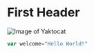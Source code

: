 # First Header
![Image of Yaktocat](https://octodex.github.com/images/yaktocat.png)
```javascript
var welcome="Hello World!"
```
